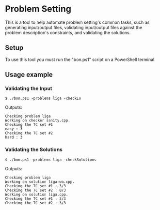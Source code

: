 # Problem Setting

This is a tool to help automate problem setting's common tasks, such as generating input/output files, validating input/output files
against the problem description's constraints, and validating the solutions.

## Setup

To use this tool you must run the "bon.ps1" script on a PowerShell terminal.

## Usage example

### Validating the Input

`$ ./bon.ps1 -problems liga -checkIo`

Outputs:

```
Checking problem liga
Working on checker sanity.cpp.
Checking the TC set #1
easy : 3
Checking the TC set #2
hard : 3
```

### Validating the Solutions

`$ ./bon.ps1 -problems liga -checkSolutions`

Outputs:

```
Checking problem liga
Working on solution liga-wa.cpp.
Checking the TC set #1 : 3/3
Checking the TC set #2 : 0/3
Working on solution liga.cpp.
Checking the TC set #1 : 3/3
Checking the TC set #2 : 3/3
```

